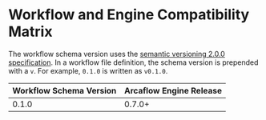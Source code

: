 # Workflow and Engine Compatibility Matrix

The workflow schema version uses the [semantic versioning 2.0.0 specification](https://semver.org/). In a workflow file definition, the schema version is prepended with a `v`. For example, `0.1.0` is written as `v0.1.0`.

| Workflow Schema Version | Arcaflow Engine Release   |
|---|---|
| 0.1.0  | 0.7.0+  |